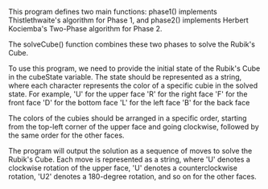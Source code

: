 This program defines two main functions: 
    phase1() implements Thistlethwaite's algorithm for Phase 1, 
    and phase2() implements Herbert Kociemba's Two-Phase algorithm for Phase 2. 

The solveCube() function combines these two phases to solve the Rubik's Cube.

To use this program, we need to provide the initial state of the Rubik's Cube in the cubeState variable. 
The state should be represented as a string, where each character represents the color of a specific cubie in the solved state. 
For example, 
    'U' for the upper face
    'R' for the right face
    'F' for the front face 
    'D' for the bottom face
    'L' for the left face
    'B' for the back face

The colors of the cubies should be arranged in a specific order, 
starting from the top-left corner of the upper face and going clockwise, 
followed by the same order for the other faces.

The program will output the solution as a sequence of moves to solve the Rubik's Cube.
Each move is represented as a string, 
    where 'U' denotes a clockwise rotation of the upper face, 
    'U' denotes a counterclockwise rotation, 
    'U2' denotes a 180-degree rotation, and so on for the other faces.
